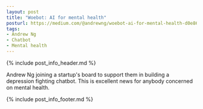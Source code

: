 ```yaml
---
layout: post
title: "Woebot: AI for mental health"
posturl: https://medium.com/@andrewng/woebot-ai-for-mental-health-d0e8632b82ba
tags:
- Andrew Ng
- Chatbot
- Mental health
---
```


{% include post_info_header.md %}

Andrew Ng joining a startup's board to support them in building a depression fighting chatbot. This is excellent news for anybody concerned on mental health.

<!--more-->
{% include post_info_footer.md %}
